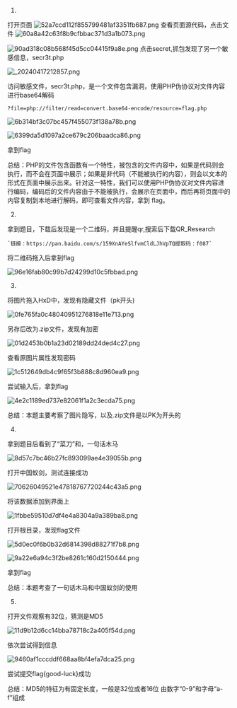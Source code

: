 1.

打开页面
![52a7ccd112f855799481af3351fb687.png](https://s2.loli.net/2024/04/17/emzWavRhCpfJqL3.png)
查看页面源代码，点击文件
![60a8a42c63f8b9cfbbac371d3a1b073.png](https://s2.loli.net/2024/04/17/a2W6hcxrgeunQZk.png)

![90ad318c08b568f45d5cc04415f9a8e.png](https://s2.loli.net/2024/04/17/SitdHcs1T6plyA9.png)
点击secret,抓包发现了另一个敏感信息，secr3t.php

![_20240417212857.png](https://s2.loli.net/2024/04/17/TzdWxHFm4vS13uN.jpg)

访问敏感文件，secr3t.php，是一个文件包含漏洞，使用PHP伪协议对文件内容进行base64解码

 `?file=php://filter/read=convert.base64-encode/resource=flag.php`

![6b314bf3c07bc457f455073f138a78b.png](https://s2.loli.net/2024/04/17/tQV4qYXRWl1MyLB.png)

![6399da5d1097a2ce679c206baadca86.png](https://s2.loli.net/2024/04/17/agBuWrtEfvyOHD7.png)




拿到flag

总结：PHP的文件包含函数有一个特性，被包含的文件内容中，如果是代码则会执行，而不会在页面中展示；如果是非代码（不能被执行的内容），则会以文本的形式在页面中展示出来。针对这一特性，我们可以使用PHP伪协议对文件内容进行编码，编码后的文件内容由于不能被执行，会展示在页面中，而后再将页面中的内容复制到本地进行解码，即可查看文件内容，拿到 flag。

2.

拿到题目，下载后发现是一个二维码，并且提醒qr,搜索后下载QR_Research

    `链接：https://pan.baidu.com/s/159XnAYeSlfvmCldLJhVpTQ提取码：f087`
将二维码拖入后拿到flag

![96e16fab80c99b7d24299d10c5fbbad.png](https://s2.loli.net/2024/04/18/rpDW5U2JRXu1lKc.png)

3.
将图片拖入HxD中，发现有隐藏文件（pk开头)

![0fe765fa0c48040951276818e11e713.png](https://s2.loli.net/2024/04/18/eIgmoR6VJp3CsBA.png)

另存后改为.zip文件，发现有加密

![01d2453b0b1a23d02189dd24ded4c27.png](https://s2.loli.net/2024/04/18/PzdlUsRJK7qnOFt.png)

查看原图片属性发现密码

![1c512649db4c9f65f3b888c8d960ea9.png](https://s2.loli.net/2024/04/18/15pYeARJxsEzHLk.png)

尝试输入后，拿到flag

![4e2c1189ed737e82061f1a2c3ecda75.png](https://s2.loli.net/2024/04/18/NSQl3bZoM8tAK7Y.png)

总结：本题主要考察了图片隐写，以及.zip文件是以PK为开头的

4.

拿到题目后看到了“菜刀”和，一句话木马

![8d57c7bc46b27fc893099ae4e39055b.png](https://s2.loli.net/2024/04/19/CZS53xWXd8YgtnM.png)

打开中国蚁剑，测试连接成功

![70626049521e47818767720244c43a5.png](https://s2.loli.net/2024/04/19/gPhZYfla1mT8qFV.png)

将该数据添加到界面上

![1fbbe59510d7df4e4a8304a9a389ba8.png](https://s2.loli.net/2024/04/19/M1a2wNzXPBtROxW.png)

打开根目录，发现flag文件

![5d0ec0f6b0b32d6814398d88271f7b8.png](https://s2.loli.net/2024/04/19/lZOkSMo24U76J3a.png)

![9a22e6a94c3f2be8261c160d2150444.png](https://s2.loli.net/2024/04/19/U7Avzub1C5i98nh.png)

拿到flag

总结：本题考查了一句话木马和中国蚁剑的使用

5.
打开文件观察有32位，猜测是MD5

![11d9b12d6cc14bba78718c2a405f54d.png](https://s2.loli.net/2024/04/19/Wxs9byQEZiIVH7a.png)

依次尝试得到信息

![9460af1cccddf668aa8bf4efa7dca25.png](https://s2.loli.net/2024/04/19/gpZ3m2nl5RH7ic9.png)

尝试提交flag{good-luck}成功

总结：MD5的特征为有固定长度，一般是32位或者16位
​ 由数字“0-9”和字母“a-f”组成
